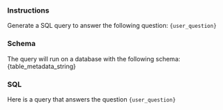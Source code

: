 ### Instructions
Generate a SQL query to answer the following question:
`{user_question}`

### Schema
The query will run on a database with the following schema:
{table_metadata_string}

### SQL
Here is a query that answers the question `{user_question}`
```